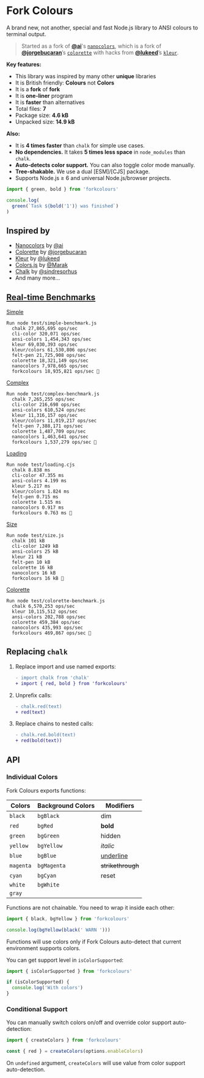 # Fork Colours

A brand new, not another, special and fast Node.js library to ANSI colours to terminal output.

>Started as a fork
> of [**@ai**](https://github.com/ai)'s
> [`nanocolors`](https://github.com/ai/nanocolors), which is a fork
> of [**@jorgebucaran**](https://github.com/jorgebucaran/)’s
> [`colorette`](https://github.com/jorgebucaran/colorette) with hacks
> from [**@lukeed**](https://github.com/lukeed/)’s
> [`kleur`](https://github.com/lukeed/kleur).

**Key features:**

* This library was inspired by many other **unique** libraries
* It is British friendly: **Colours** not **Colors**
* It is a **fork** of **fork**
* It is **one-liner** program
* It is **faster** than alternatives
* Total files: **7**
* Package size: **4.6 kB**
* Unpacked size: **14.9 kB**

**Also:**
* It is **4 times faster** than `chalk` for simple use cases.
* **No dependencies.** It takes **5 times less space** in `node_modules`
  than `chalk`.
* **Auto-detects color support.** You can also toggle color mode manually.
* **Tree-shakable.** We use a dual [ESM]/[CJS] package.
* Supports Node.js ≥ 6 and universal Node.js/browser projects.

```js
import { green, bold } from 'forkcolours'

console.log(
  green(`Task ${bold('1')} was finished`)
)
```
## Inspired by

- [Nanocolors](https://github.com/ai/nanocolors) by [@ai](https://github.com/ai)
- [Colorette](https://github.com/jorgebucaran/colorette) by [@jorgebucaran](https://github.com/jorgebucaran)
- [Kleur](https://github.com/lukeed/kleur) by [@lukeed](https://github.com/lukeed)
- [Colors.js](https://github.com/Marak/colors.js) by [@Marak](https://github.com/Marak)
- [Chalk](https://github.com/chalk/chalk) by [@sindresorhus](https://github.com/sindresorhus)
- And many more...

## [Real-time Benchmarks](https://github.com/elaichenkov/forkcolours/actions/workflows/bench.yml)

[Simple](test/simple-benchmark.js)

```shell
Run node test/simple-benchmark.js
  chalk 27,865,695 ops/sec
  cli-color 320,071 ops/sec
  ansi-colors 1,454,343 ops/sec
  kleur 69,030,393 ops/sec
  kleur/colors 61,530,806 ops/sec
  felt-pen 21,725,908 ops/sec
  colorette 18,321,149 ops/sec
  nanocolors 7,978,665 ops/sec
  forkcolours 18,935,821 ops/sec 🚀
```

[Complex](test/complex-benchmark.js)

```shell
Run node test/complex-benchmark.js
  chalk 7,265,255 ops/sec
  cli-color 216,698 ops/sec
  ansi-colors 610,524 ops/sec
  kleur 11,316,157 ops/sec
  kleur/colors 11,019,217 ops/sec
  felt-pen 7,388,171 ops/sec
  colorette 1,487,709 ops/sec
  nanocolors 1,463,641 ops/sec
  forkcolours 1,537,279 ops/sec 🚀
```

[Loading](test/loading.cjs)

```shell
Run node test/loading.cjs
  chalk 8.838 ms
  cli-color 47.355 ms
  ansi-colors 4.199 ms
  kleur 5.217 ms
  kleur/colors 1.824 ms
  felt-pen 0.715 ms
  colorette 1.515 ms
  nanocolors 0.917 ms
  forkcolours 0.763 ms 🚀
```

[Size](test/size.js)

```shell
Run node test/size.js
  chalk 101 kB
  cli-color 1249 kB
  ansi-colors 25 kB
  kleur 21 kB
  felt-pen 10 kB
  colorette 16 kB
  nanocolors 16 kB
  forkcolours 16 kB 🚀
```

[Colorette](test/colorette-benchmark.js)

```shell
Run node test/colorette-benchmark.js
  chalk 6,570,253 ops/sec
  kleur 10,115,512 ops/sec
  ansi-colors 202,788 ops/sec
  colorette 459,384 ops/sec
  nanocolors 435,993 ops/sec
  forkcolours 469,867 ops/sec 🚀
```
## Replacing `chalk`

1. Replace import and use named exports:

   ```diff
   - import chalk from 'chalk'
   + import { red, bold } from 'forkcolours'
   ```

2. Unprefix calls:

   ```diff
   - chalk.red(text)
   + red(text)
   ```

3. Replace chains to nested calls:

   ```diff
   - chalk.red.bold(text)
   + red(bold(text))
   ```
## API

### Individual Colors

Fork Colours exports functions:

| Colors    | Background Colors   | Modifiers         |
| --------- | ------------------- | ----------------- |
| `black`   | `bgBlack`           | dim               |
| `red`     | `bgRed`             | **bold**          |
| `green`   | `bgGreen`           | hidden            |
| `yellow`  | `bgYellow`          | _italic_          |
| `blue`    | `bgBlue`            | <u>underline</u>  |
| `magenta` | `bgMagenta`         | ~~strikethrough~~ |
| `cyan`    | `bgCyan`            | reset             |
| `white`   | `bgWhite`           |                   |
| `gray`    |                     |                   |

Functions are not chainable. You need to wrap it inside each other:

```js
import { black, bgYellow } from 'forkcolours'

console.log(bgYellow(black(' WARN ')))
```

Functions will use colors only if Fork Colours auto-detect that current
environment supports colors.

You can get support level in `isColorSupported`:

```js
import { isColorSupported } from 'forkcolours'

if (isColorSupported) {
  console.log('With colors')
}
```


### Conditional Support

You can manually switch colors on/off and override color support auto-detection:

```js
import { createColors } from 'forkcolours'

const { red } = createColors(options.enableColors)
```

On `undefined` argument, `createColors` will use value
from color support auto-detection.
